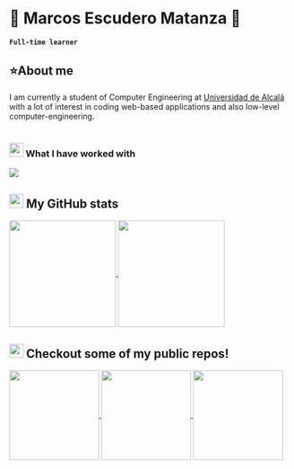 # 🎸 Marcos Escudero Matanza 🎸

**`Full-time learner`**

## ⭐About me
I am currently a student of Computer Engineering at [Universidad de Alcalá](https://uah.es/) with a lot of interest in coding web-based applications and also low-level computer-engineering.

#

### <img src="https://media2.giphy.com/media/QssGEmpkyEOhBCb7e1/giphy.gif?cid=ecf05e47a0n3gi1bfqntqmob8g9aid1oyj2wr3ds3mg700bl&rid=giphy.gif" width ="25"> <b>What I have worked with</b>

<img src="https://go-skill-icons.vercel.app/api/icons?i=py,cpp,rust,java,html,css,js,react,r,github,bash,git,assembly&perline=14" />


## <img src="https://media.giphy.com/media/cj87CxfRtrUifF3Ryk/giphy.gif" height="25"><b> My GitHub stats</b>

<a href="https://github.com/MicroxOndas">
  <img height=190 align="center" src="https://github-readme-stats.vercel.app/api?username=MicroxOndas&show_icons=true&hide=contribs,prs&theme=github_dark" />
  <img height=190 align="center" src="https://github-readme-stats.vercel.app/api/top-langs/?username=MicroxOndas&layout=compact&theme=github_dark" />
</a>

## <img src="https://i.giphy.com/media/v1.Y2lkPTc5MGI3NjExbGlieTA1aGFtbmtkaW40bnVta3RrY3dkZjlkNDVqeHZrODhyZG1ueSZlcD12MV9pbnRlcm5hbF9naWZfYnlfaWQmY3Q9cw/CwTvSiWflgCGKgz5eb/giphy.gif" width ="25">  Checkout some of my public repos!
<a href="https://github.com/MicroxOndas/SHA">
  <img height=160 align="center" src="https://github-readme-stats.vercel.app/api/pin/?username=MicroxOndas&repo=SHA&layout=compact&theme=github_dark" />
</a>
<a href="https://github.com/MicroxOndas/RSA">
  <img height=160 align="center" src="https://github-readme-stats.vercel.app/api/pin/?username=MicroxOndas&repo=RSA&layout=compact&theme=github_dark" />
</a>
<a href="https://github.com/MicroxOndas/Tic-Tac-Toe">
  <img height=160 align="center" src="https://github-readme-stats.vercel.app/api/pin/?username=MicroxOndas&repo=Tic-Tac-Toe&layout=compact&theme=github_dark" />
</a>
